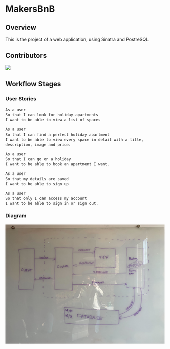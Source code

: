 # MakersBnB
## Overview
This is the project of a web application, using Sinatra and PostreSQL.

## Contributors
  <a href="https://github.com/ruiined/makersbnb/graphs/contributors">
  <img src="https://contrib.rocks/image?repo=ruiined/makersbnb" />
  </a>

## Workflow Stages
### User Stories
  ```
  As a user
  So that I can look for holiday apartments
  I want to be able to view a list of spaces
  ```
  ```
  As a user
  So that I can find a perfect holiday apartment
  I want to be able to view every space in detail with a title, description, image and price.
  ```
  ```
  As a user
  So that I can go on a holiday
  I want to be able to book an apartment I want.
  ```
  ```
  As a user
  So that my details are saved
  I want to be able to sign up
  ```
  ```
  As a user
  So that only I can access my account
  I want to be able to sign in or sign out.
  ```

### Diagram
  ![Project Diagram](https://github.com/ruiined/makersbnb/blob/main/screenshots/makersbnb_diagram.jpg)